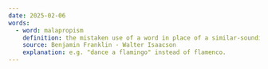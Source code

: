 ```yaml
---
date: 2025-02-06
words:
  - word: malapropism
    definition: the mistaken use of a word in place of a similar-sounding one, often with unintentionally amusing effect.
    source: Benjamin Franklin - Walter Isaacson 
    explanation: e.g. "dance a flamingo" instead of flamenco. 
---
```

